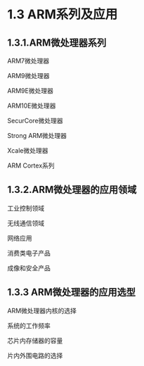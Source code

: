 # 1.3 ARM系列及应用

## 1.3.1.ARM微处理器系列

ARM7微处理器

ARM9微处理器


ARM9E微处理器

ARM10E微处理器


SecurCore微处理器

Strong ARM微处理器

Xcale微处理器 

ARM Cortex系列

## 1.3.2.ARM微处理器的应用领域

工业控制领域


无线通信领域


网络应用

消费类电子产品


成像和安全产品

## 1.3.3 ARM微处理器的应用选型

ARM微处理器内核的选择

系统的工作频率

芯片内存储器的容量

片内外围电路的选择


